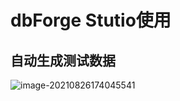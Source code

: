 # dbForge Stutio使用

## 自动生成测试数据

![image-20210826174045541](https://gitee.com/wuyilong/picture-bed/raw/master//img/image-20210826174045541.png)

